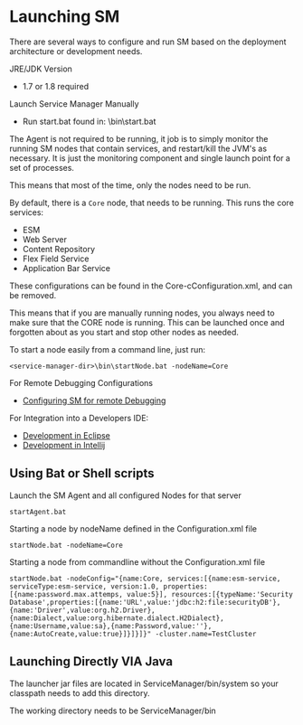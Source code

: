 # Launching SM

There are several ways to configure and run SM based on the deployment architecture or development needs.

JRE/JDK Version

  * 1.7 or 1.8 required

Launch Service Manager Manually

  * Run start.bat found in: <service-manager-dir>\bin\start.bat

The Agent is not required to be running, it job is to simply monitor the running SM nodes that contain services, and restart/kill the JVM's
as necessary. It is just the monitoring component and single launch point for a set of processes.

This means that most of the time, only the nodes need to be run.

By default, there is a `Core` node, that needs to be running. This runs the core services:

  * ESM
  * Web Server
  * Content Repository
  * Flex Field Service
  * Application Bar Service

These configurations can be found in the Core-cConfiguration.xml, and can be removed.

This means that if you are manually running nodes, you always need to make sure that the CORE node is running. This can be launched once
and forgotten about as you start and stop other nodes as needed.

To start a node easily from a command line, just run:

    <service-manager-dir>\bin\startNode.bat -nodeName=Core

For Remote Debugging Configurations

* [Configuring SM for remote Debugging](docs/RemoteDebugging.md)

For Integration into a Developers IDE:

* [Development in Eclipse](docs/EclipseDevelopment.md)
* [Development in Intellij](docs/IntellijDevelopment.md)



## Using Bat or Shell scripts

Launch the SM Agent and all configured Nodes for that server

    startAgent.bat

Starting a node by nodeName defined in the Configuration.xml file

    startNode.bat -nodeName=Core

Starting a node from commandline without the Configuration.xml file

    startNode.bat -nodeConfig="{name:Core, services:[{name:esm-service, serviceType:esm-service, version:1.0, properties:[{name:password.max.attemps, value:5}], resources:[{typeName:'Security Database',properties:[{name:'URL',value:'jdbc:h2:file:securityDB'},{name:'Driver',value:org.h2.Driver},{name:Dialect,value:org.hibernate.dialect.H2Dialect},{name:Username,value:sa},{name:Password,value:''},{name:AutoCreate,value:true}]}]}]}" -cluster.name=TestCluster

## Launching Directly VIA Java

The launcher jar files are located in ServiceManager/bin/system so your classpath needs to add this directory.

The working directory needs to be ServiceManager/bin

